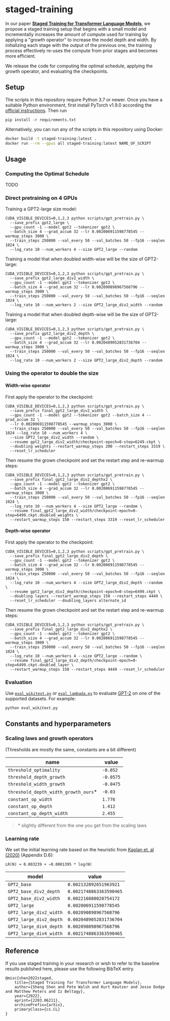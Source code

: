 # staged-training

In our paper [**Staged Training for Transformer Language Models**](https://arxiv.org/abs/2203.06211), we propose a staged training setup that begins with a small model and incrementally increases the amount of compute used for training by applying a "growth operator" to increase the model depth and width. By initializing each stage with the output of the previous one, the training process effectively re-uses the compute from prior stages and becomes more efficient. 

We release the code for computing the optimal schedule, applying the growth operator, and evaluating the checkpoints.

## Setup

The scripts in this repository require Python 3.7 or newer.
Once you have a suitable Python environment, first install PyTorch v1.9.0 according the [official instructions](https://pytorch.org/get-started/previous-versions/#v190). Then run
```
pip install -r requirements.txt
```

Alternatively, you can run any of the scripts in this repository using Docker:

```bash
docker build -t staged-training:latest .
docker run --rm --gpus all staged-training:latest NAME_OF_SCRIPT
```

## Usage

### Computing the Optimal Schedule

TODO

### Direct pretraining on 4 GPUs

Training a GPT2-large size model:

```
CUDA_VISIBLE_DEVICES=0,1,2,3 python scripts/gpt_pretrain.py \
  --save_prefix gpt2_large \
  --gpu_count -1 --model gpt2 --tokenizer gpt2 \
  --batch_size 4 --grad_accum 32 --lr 0.002006911598778545 --warmup_steps 3000 \
  --train_steps 250000 --val_every 50 --val_batches 50 --fp16 --seqlen 1024 \
  --log_rate 10 --num_workers 4 --size GPT2_large --random 
```

Training a model that when doubled width-wise will be the size of GPT2-large:

```
CUDA_VISIBLE_DEVICES=0,1,2,3 python scripts/gpt_pretrain.py \
  --save_prefix gpt2_large_div2_width \
  --gpu_count -1 --model gpt2 --tokenizer gpt2 \
  --batch_size 4 --grad_accum 32 --lr 0.002090898967568796 --warmup_steps 3000 \
  --train_steps 250000 --val_every 50 --val_batches 50 --fp16 --seqlen 1024 \
  --log_rate 10 --num_workers 2 --size GPT2_large_div2_width --random
```

Training a model that when doubled depth-wise will be the size of GPT2-large:

```
CUDA_VISIBLE_DEVICES=0,1,2,3 python scripts/gpt_pretrain.py \
  --save_prefix gpt2_large_div2_depth \
  --gpu_count -1 --model gpt2 --tokenizer gpt2 \
  --batch_size 4 --grad_accum 32 --lr 0.0020489052831736704 --warmup_steps 3000 \
  --train_steps 250000 --val_every 50 --val_batches 50 --fp16 --seqlen 1024 \
  --log_rate 10 --num_workers 2 --size GPT2_large_div2_depth --random
```

###  Using the operator to double the size

#### Width-wise operator

First apply the operator to the ckeckpoint:

```
CUDA_VISIBLE_DEVICES=0,1,2,3 python scripts/gpt_pretrain.py \
  --save_prefix final_gpt2_large_div2_width \
  --gpu_count -1 --model gpt2 --tokenizer gpt2 --batch_size 4 --grad_accum 32 \
  --lr 0.002006911598778545 --warmup_steps 3000 \
  --train_steps 250000 --val_every 50 --val_batches 50 --fp16 --seqlen 1024 --log_rate 10 --num_workers 4 \
  --size GPT2_large_div2_width --random \
  --resume gpt2_large_div2_width/checkpoint-epoch=0-step=6249.ckpt \
  --doubling weights --restart_warmup_steps 200 --restart_steps 3319 \
  --reset_lr_scheduler
```

Then resume the grown checkpoint and set the restart step and re-warmup steps:

```
CUDA_VISIBLE_DEVICES=0,1,2,3 python scripts/gpt_pretrain.py \
  --save_prefix final_gpt2_large_div2_depthx2 \
  --gpu_count -1 --model gpt2 --tokenizer gpt2 \
  --batch_size 4 --grad_accum 32 --lr 0.002006911598778545 --warmup_steps 3000 \
  --train_steps 250000 --val_every 50 --val_batches 50 --fp16 --seqlen 1024 \
  --log_rate 10 --num_workers 4 --size GPT2_large --random \
  --resume final_gpt2_large_div2_width/checkpoint-epoch=0-step=6499.ckpt.doubled_weights \
  --restart_warmup_steps 150 --restart_steps 3319 --reset_lr_scheduler 
```

#### Depth-wise operator

First apply the operator to the checkpoint:

```
CUDA_VISIBLE_DEVICES=0,1,2,3 python scripts/gpt_pretrain.py \
  --save_prefix final_gpt2_large_div2_depth \
  --gpu_count -1 --model gpt2 --tokenizer gpt2 \
  --batch_size 4 --grad_accum 32 --lr 0.002006911598778545 --warmup_steps 3000 \
  --train_steps 250000 --val_every 50 --val_batches 50 --fp16 --seqlen 1024 \
  --log_rate 10 --num_workers 4 --size GPT2_large_div2_depth --random \
  --resume gpt2_large_div2_depth/checkpoint-epoch=0-step=6499.ckpt \
  --doubling layers --restart_warmup_steps 150 --restart_steps 4449 \
  --reset_lr_scheduler --doubling_layers alternate_id
```

Then resume the grown checkpoint and set the restart step and re-warmup steps:

```
CUDA_VISIBLE_DEVICES=0,1,2,3 python scripts/gpt_pretrain.py \
  --save_prefix final_gpt2_large_div2_depthx2 \
  --gpu_count -1 --model gpt2 --tokenizer gpt2 \
  --batch_size 4 --grad_accum 32 --lr 0.002006911598778545 --warmup_steps 3000 \
  --train_steps 250000 --val_every 50 --val_batches 50 --fp16 --seqlen 1024 \
  --log_rate 10 --num_workers 4 --size GPT2_large --random \
  --resume final_gpt2_large_div2_depth/checkpoint-epoch=0-step=6499.ckpt.doubled_layer \
  --restart_warmup_steps 150 --restart_steps 4449 --reset_lr_scheduler 
```
### Evaluation

Use [`eval_wikitext.py`](./eval_wikitext.py) or [`eval_lambada.py`](./eval_lambada.py) to evaluate [GPT-2](https://cdn.openai.com/better-language-models/language_models_are_unsupervised_multitask_learners.pdf) on one of the supported datasets. For example:

```bash
python eval_wikitext.py
```

## Constants and hyperparameters

### Scaling laws and growth operators

(Thresholds are mostly the same, constants are a bit different)

| name | value |
| ---- | ----- |
| `threshold_optimality` | `-0.052` |
| `threshold_depth_growth` | `-0.0575` |
| `threshold_width_growth` | `-0.0475` |
| `threshold_depth_width_growth_ours`\* | `-0.03` | 
| `constant_op_width` | `1.776` |
| `constant_op_depth` | `1.412` |
| `constant_op_depth_width` | `2.455` |

> \* slightly different from the one you get from the scaling laws

### Learning rate

We set the initial learning rate based on the heuristic from [Kaplan et. al (2020)](https://api.semanticscholar.org/CorpusID:210861095) (Appendix D.6):

```
LR(N) ≈ 0.003239 + −0.0001395 * log(N)
```

| model | value |
| ----- | ----- |
| `GPT2_base` | `0.002132892651963921` |
| `GPT2_base_div2_depth` | `0.0021748863363590465` |
| `GPT2_base_div2_width` | `0.002216880020754172` |
| `GPT2_large` | `0.002006911598778545` |
| `GPT2_large_div2_width` | `0.002090898967568796` |
| `GPT2_large_div2_depth` | `0.0020489052831736704` |
| `GPT2_large_div4_depth` | `0.002090898967568796` |
| `GPT2_large_div4_width` | `0.0021748863363590465` |

## Reference

If you use staged training in your research or wish to refer to the baseline results published here, 
please use the following BibTeX entry. 
```
@misc{shen2022staged,
    title={Staged Training for Transformer Language Models},
    author={Sheng Shen and Pete Walsh and Kurt Keutzer and Jesse Dodge and Matthew Peters and Iz Beltagy},
    year={2022},
    eprint={2203.06211},
    archivePrefix={arXiv},
    primaryClass={cs.CL}
}
```
